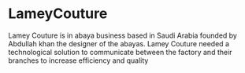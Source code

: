 # LameyCouture
Lamey Couture is in abaya business based in Saudi Arabia founded by Abdullah khan the designer of the abayas. Lamey Couture needed a technological solution to communicate between the factory and their branches to increase efficiency and quality
